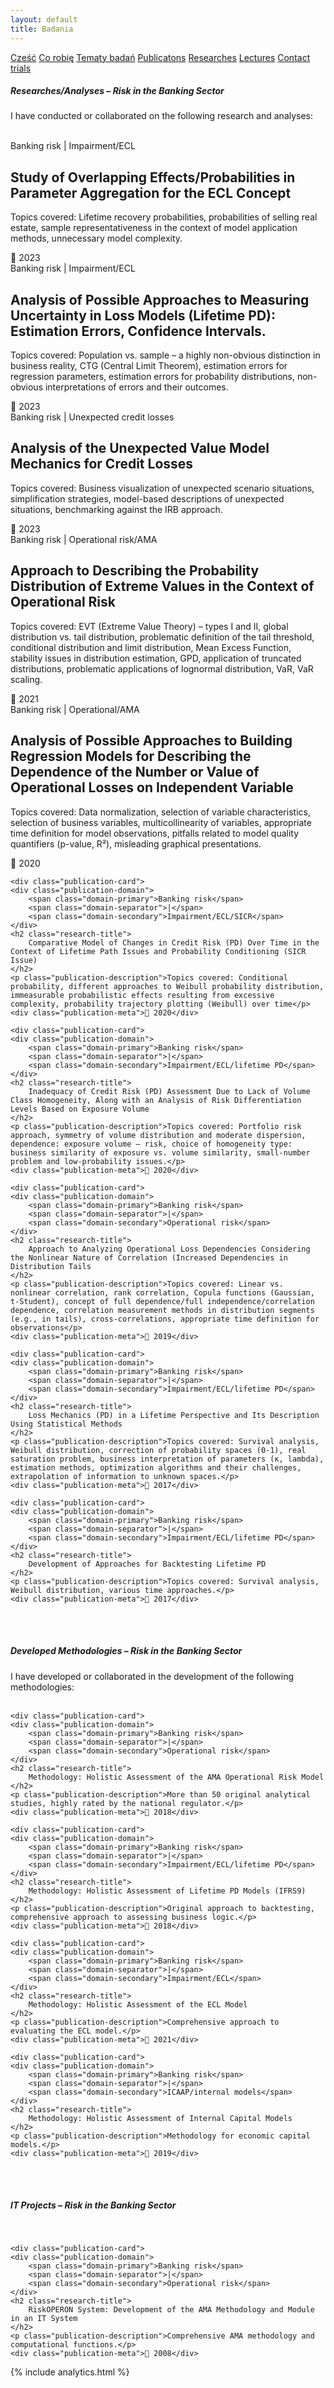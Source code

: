 ```yaml
---
layout: default
title: Badania
---
```

<div id="myMenu">
  <a href="/" class="menu-option">Cześć</a>
  <a href="/about" class="menu-option">Co robię</a>
  <a href="/topics" class="menu-option">Tematy badań</a>
  <a href="/publications" class="menu-option">Publicatons</a>
  <a href="/researches" class="menu-option">Researches</a>
  <a href="/conferences" class="menu-option">Lectures</a>
  <a href="/contact" class="menu-option">Contact</a>
  <a href="/trials" class="menu-option">trials</a>
</div>

<div class="square"></div>
<div class="square1"></div>
<div class="square2"></div>
<div class="square-big"></div>

##### Researches/Analyses – Risk in the Banking Sector
I have conducted or collaborated on the following research and analyses:
<br>
<br>


<div class="publications-container">


  <div class="publication-card">
    <div class="publication-domain">
        <span class="domain-primary">Banking risk</span>
        <span class="domain-separator">|</span>
        <span class="domain-secondary">Impairment/ECL</span>
    </div>
    <h2 class="research-title">
      Study of Overlapping Effects/Probabilities in Parameter Aggregation for the ECL Concept
    </h2>
    <p class="publication-description">Topics covered: Lifetime recovery probabilities, probabilities of selling real estate, sample representativeness in the context of model application methods, unnecessary model complexity.</p>
    <div class="publication-meta">📅 2023</div>
  </div>




  <div class="publication-card">
    <div class="publication-domain">
        <span class="domain-primary">Banking risk</span>
        <span class="domain-separator">|</span>
        <span class="domain-secondary">Impairment/ECL</span>
    </div>
    <h2 class="research-title">
        Analysis of Possible Approaches to Measuring Uncertainty in Loss Models (Lifetime PD): Estimation Errors, Confidence Intervals.
    </h2>
    <p class="publication-description">Topics covered: Population vs. sample – a highly non-obvious distinction in business reality, CTG (Central Limit Theorem), estimation errors for regression parameters, estimation errors for probability distributions, non-obvious interpretations of errors and their outcomes.</p>
    <div class="publication-meta">📅 2023</div>
  </div>




  <div class="publication-card">
    <div class="publication-domain">
        <span class="domain-primary">Banking risk</span>
        <span class="domain-separator">|</span>
        <span class="domain-secondary">Unexpected credit losses</span>
    </div>
    <h2 class="research-title">
        Analysis of the Unexpected Value Model Mechanics for Credit Losses
    </h2>
    <p class="publication-description">Topics covered: Business visualization of unexpected scenario situations, simplification strategies, model-based descriptions of unexpected situations, benchmarking against the IRB approach. </p>
    <div class="publication-meta">📅 2023</div>
  </div>


  <div class="publication-card">
    <div class="publication-domain">
        <span class="domain-primary">Banking risk</span>
        <span class="domain-separator">|</span>
        <span class="domain-secondary">Operational risk/AMA</span>
    </div>
    <h2 class="research-title">
        Approach to Describing the Probability Distribution of Extreme Values in the Context of Operational Risk
    </h2>
    <p class="publication-description">Topics covered: EVT (Extreme Value Theory) – types I and II, global distribution vs. tail distribution, problematic definition of the tail threshold, conditional distribution and limit distribution, Mean Excess Function, stability issues in distribution estimation, GPD, application of truncated distributions, problematic applications of lognormal distribution, VaR, VaR scaling. </p>
    <div class="publication-meta">📅 2021</div>
  </div>




  <div class="publication-card">
    <div class="publication-domain">
        <span class="domain-primary">Banking risk</span>
        <span class="domain-separator">|</span>
        <span class="domain-secondary">Operational/AMA</span>
    </div>
    <h2 class="research-title">
        Analysis of Possible Approaches to Building Regression Models for Describing the Dependence of the Number or Value of Operational Losses on Independent Variable
    </h2>
    <p class="publication-description">Topics covered: Data normalization, selection of variable characteristics, selection of business variables, multicollinearity of variables, appropriate time definition for model observations, pitfalls related to model quality quantifiers (p-value, R²), misleading graphical presentations.</p>
    <div class="publication-meta">📅 2020</div>
  </div>





    <div class="publication-card">
    <div class="publication-domain">
        <span class="domain-primary">Banking risk</span>
        <span class="domain-separator">|</span>
        <span class="domain-secondary">Impairment/ECL/SICR</span>
    </div>
    <h2 class="research-title">
        Comparative Model of Changes in Credit Risk (PD) Over Time in the Context of Lifetime Path Issues and Probability Conditioning (SICR Issue)
    </h2>
    <p class="publication-description">Topics covered: Conditional probability, different approaches to Weibull probability distribution, immeasurable probabilistic effects resulting from excessive complexity, probability trajectory plotting (Weibull) over time</p>
    <div class="publication-meta">📅 2020</div>
  </div>



    <div class="publication-card">
    <div class="publication-domain">
        <span class="domain-primary">Banking risk</span>
        <span class="domain-separator">|</span>
        <span class="domain-secondary">Impairment/ECL/lifetime PD</span>
    </div>
    <h2 class="research-title">
        Inadequacy of Credit Risk (PD) Assessment Due to Lack of Volume Class Homogeneity, Along with an Analysis of Risk Differentiation Levels Based on Exposure Volume
    </h2>
    <p class="publication-description">Topics covered: Portfolio risk approach, symmetry of volume distribution and moderate dispersion, dependence: exposure volume – risk, choice of homogeneity type: business similarity of exposure vs. volume similarity, small-number problem and low-probability issues.</p>
    <div class="publication-meta">📅 2020</div>
  </div>



    <div class="publication-card">
    <div class="publication-domain">
        <span class="domain-primary">Banking risk</span>
        <span class="domain-separator">|</span>
        <span class="domain-secondary">Operational risk</span>
    </div>
    <h2 class="research-title">
        Approach to Analyzing Operational Loss Dependencies Considering the Nonlinear Nature of Correlation (Increased Dependencies in Distribution Tails
    </h2>
    <p class="publication-description">Topics covered: Linear vs. nonlinear correlation, rank correlation, Copula functions (Gaussian, t-Student), concept of full dependence/full independence/correlation dependence, correlation measurement methods in distribution segments (e.g., in tails), cross-correlations, appropriate time definition for observations</p>
    <div class="publication-meta">📅 2019</div>
  </div>




    <div class="publication-card">
    <div class="publication-domain">
        <span class="domain-primary">Banking risk</span>
        <span class="domain-separator">|</span>
        <span class="domain-secondary">Impairment/ECL/lifetime PD</span>
    </div>
    <h2 class="research-title">
        Loss Mechanics (PD) in a Lifetime Perspective and Its Description Using Statistical Methods
    </h2>
    <p class="publication-description">Topics covered: Survival analysis, Weibull distribution, correction of probability spaces (0-1), real saturation problem, business interpretation of parameters (κ, lambda), estimation methods, optimization algorithms and their challenges, extrapolation of information to unknown spaces.</p>
    <div class="publication-meta">📅 2017</div>
  </div>



    <div class="publication-card">
    <div class="publication-domain">
        <span class="domain-primary">Banking risk</span>
        <span class="domain-separator">|</span>
        <span class="domain-secondary">Impairment/ECL/lifetime PD</span>
    </div>
    <h2 class="research-title">
        Development of Approaches for Backtesting Lifetime PD
    </h2>
    <p class="publication-description">Topics covered: Survival analysis, Weibull distribution, various time approaches.</p>
    <div class="publication-meta">📅 2017</div>
  </div>
  </div>

<br>
<br>

##### Developed Methodologies – Risk in the Banking Sector
I have developed or collaborated in the development of the following methodologies:
<br>
<br>

<div class="publications-container">


    <div class="publication-card">
    <div class="publication-domain">
        <span class="domain-primary">Banking risk</span>
        <span class="domain-separator">|</span>
        <span class="domain-secondary">Operational risk</span>
    </div>
    <h2 class="research-title">
        Methodology: Holistic Assessment of the AMA Operational Risk Model
    </h2>
    <p class="publication-description">More than 50 original analytical studies, highly rated by the national regulator.</p>
    <div class="publication-meta">📅 2018</div>
  </div>


    <div class="publication-card">
    <div class="publication-domain">
        <span class="domain-primary">Banking risk</span>
        <span class="domain-separator">|</span>
        <span class="domain-secondary">Impairment/ECL/lifetime PD</span>
    </div>
    <h2 class="research-title">
        Methodology: Holistic Assessment of Lifetime PD Models (IFRS9)
    </h2>
    <p class="publication-description">Original approach to backtesting, comprehensive approach to assessing business logic.</p>
    <div class="publication-meta">📅 2018</div>
  </div>


    <div class="publication-card">
    <div class="publication-domain">
        <span class="domain-primary">Banking risk</span>
        <span class="domain-separator">|</span>
        <span class="domain-secondary">Impairment/ECL</span>
    </div>
    <h2 class="research-title">
        Methodology: Holistic Assessment of the ECL Model
    </h2>
    <p class="publication-description">Comprehensive approach to evaluating the ECL model.</p>
    <div class="publication-meta">📅 2021</div>
  </div>



    <div class="publication-card">
    <div class="publication-domain">
        <span class="domain-primary">Banking risk</span>
        <span class="domain-separator">|</span>
        <span class="domain-secondary">ICAAP/internal models</span>
    </div>
    <h2 class="research-title">
        Methodology: Holistic Assessment of Internal Capital Models
    </h2>
    <p class="publication-description">Methodology for economic capital models.</p>
    <div class="publication-meta">📅 2019</div>
  </div>
  </div>


<br>
<br>

##### IT Projects – Risk in the Banking Sector
<br>

<div class="publications-container">


    <div class="publication-card">
    <div class="publication-domain">
        <span class="domain-primary">Banking risk</span>
        <span class="domain-separator">|</span>
        <span class="domain-secondary">Operational risk</span>
    </div>
    <h2 class="research-title">
        RiskOPERON System: Development of the AMA Methodology and Module in an IT System
    </h2>
    <p class="publication-description">Comprehensive AMA methodology and computational functions.</p>
    <div class="publication-meta">📅 2008</div>
  </div>
  </div>

{% include analytics.html %}
